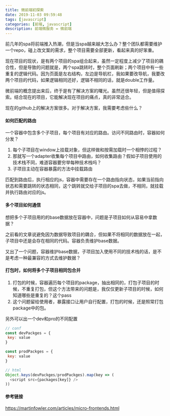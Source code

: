 ```yaml
---
title: 微前端初探索
date: 2019-11-03 09:59:48
tags: [javascript]
categories: [前端, javascript]
description: 前端微服务 = 微前端
---
```


前几年的spa将前端推入热潮，但是当spa越来越大怎么办？整个团队都需要维护一个repo，碰上改文案的需求，整个项目需要全部更新，看起来真的好笨重。

现在项目的现状，是有两个项目的spa组合起来，虽然一定程度上减少了项目的耦合性，但是导致的问题就是，两个spa跳转时，整个页面刷新；两个项目中有一些重复的逻辑代码。因为页面是左右结构，左边是导航栏，我如果要改导航，我要改两个项目的代码，如果逻辑相同还好，逻辑不相同的话，就是double工作量。

微前端的概念提出来后，终于是有了解决方案的曙光。虽然还很年轻，但是值得探索。结合现在的项目，它能解决现在项目的痛点，真的非常适合。

现在的github上的解决方案很多。对于解决方案，我需要考虑些什么？


#### 如何匹配的路由
一个容器中包含多个子项目，每个项目有对应的路由。访问不同路由时，容器如何分发？
1. 每个子项目在window上挂载对象，但这样做和按需加载时一个相悖的过程？
2. 那就写一个adapter收集每个项目中路由，如何收集路由？假如子项目使用的技术栈不同，难道容器要穷举每种技术栈吗？
3. 子项目主动在容器暴露的方法中挂载路由

匹配到路由后，执行相应的js，容器中需要存在一个路由指向状态，如果当前指向状态和需要跳转的状态相同，这个跳转就交给子项目的spa去做，不相同，就挂载并执行路由对应的js。

#### 多个项目如何通信
想把多个子项目用的的base数据放在容器中，问题是子项目如何从容易中拿数据？

之前看的文章说避免因为数据导致项目的耦合，但如果不将相同的数据放在一起，子项目中还是会存在相同的代码。容器负责维护base数据。

又出了一个问题，容器维护base数据，子项目加入使用不同的技术栈的话，是不是考虑一种最兼容的方式去维护数据？

#### 打包时，如何将多个子项目相同包合并
1. 打包的时候，容器遍历每个项目的package，抽出相同的，打包子项目的时候，不重复打包，但这个方法带来的问题是，我仅仅更新子项目的时候，如何知道哪些是重复的？这个pass
2. 这个问题留给使用者，暴露接口让用户自行配置，打包的时候，还是照常打包package中的包。

另外可以出一个dev和pro的不同配置
```js
// conf
const devPackges = {
 key: value
}

const prodPackges = {
 key: value
}

// html
Object.keys(devPackges/prodPackges).map(key => (
  <script src={packages[key]} />
))
```


#### 参考链接
https://martinfowler.com/articles/micro-frontends.html